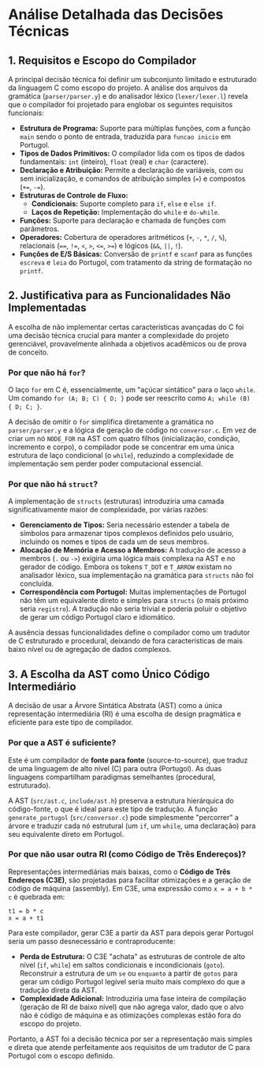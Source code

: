 # Análise Detalhada das Decisões Técnicas

## 1. Requisitos e Escopo do Compilador

A principal decisão técnica foi definir um subconjunto limitado e estruturado da linguagem C como escopo do projeto. A análise dos arquivos da gramática (`parser/parser.y`) e do analisador léxico (`lexer/lexer.l`) revela que o compilador foi projetado para englobar os seguintes requisitos funcionais:

*   **Estrutura de Programa:** Suporte para múltiplas funções, com a função `main` sendo o ponto de entrada, traduzida para `funcao inicio` em Portugol.
*   **Tipos de Dados Primitivos:** O compilador lida com os tipos de dados fundamentais: `int` (inteiro), `float` (real) e `char` (caractere).
*   **Declaração e Atribuição:** Permite a declaração de variáveis, com ou sem inicialização, e comandos de atribuição simples (`=`) e compostos (`+=`, `-=`).
*   **Estruturas de Controle de Fluxo:**
    *   **Condicionais:** Suporte completo para `if`, `else` e `else if`.
    *   **Laços de Repetição:** Implementação do `while` e `do-while`.
*   **Funções:** Suporte para declaração e chamada de funções com parâmetros.
*   **Operadores:** Cobertura de operadores aritméticos (`+`, `-`, `*`, `/`, `%`), relacionais (`==`, `!=`, `<`, `>`, `<=`, `>=`) e lógicos (`&&`, `||`, `!`).
*   **Funções de E/S Básicas:** Conversão de `printf` e `scanf` para as funções `escreva` e `leia` do Portugol, com tratamento da string de formatação no `printf`.

## 2. Justificativa para as Funcionalidades Não Implementadas

A escolha de não implementar certas características avançadas do C foi uma decisão técnica crucial para manter a complexidade do projeto gerenciável, provavelmente alinhada a objetivos acadêmicos ou de prova de conceito.

### Por que não há `for`?

O laço `for` em C é, essencialmente, um "açúcar sintático" para o laço `while`. Um comando `for (A; B; C) { D; }` pode ser reescrito como `A; while (B) { D; C; }`.

A decisão de omitir o `for` simplifica diretamente a gramática no `parser/parser.y` e a lógica de geração de código no `conversor.c`. Em vez de criar um nó `NODE_FOR` na AST com quatro filhos (inicialização, condição, incremento e corpo), o compilador pode se concentrar em uma única estrutura de laço condicional (o `while`), reduzindo a complexidade de implementação sem perder poder computacional essencial.

### Por que não há `struct`?

A implementação de `structs` (estruturas) introduziria uma camada significativamente maior de complexidade, por várias razões:

*   **Gerenciamento de Tipos:** Seria necessário estender a tabela de símbolos para armazenar tipos complexos definidos pelo usuário, incluindo os nomes e tipos de cada um de seus membros.
*   **Alocação de Memória e Acesso a Membros:** A tradução de acesso a membros (`.` ou `->`) exigiria uma lógica mais complexa na AST e no gerador de código. Embora os tokens `T_DOT` e `T_ARROW` existam no analisador léxico, sua implementação na gramática para `structs` não foi concluída.
*   **Correspondência com Portugol:** Muitas implementações de Portugol não têm um equivalente direto e simples para `structs` (o mais próximo seria `registro`). A tradução não seria trivial e poderia poluir o objetivo de gerar um código Portugol claro e idiomático.

A ausência dessas funcionalidades define o compilador como um tradutor de C estruturado e procedural, deixando de fora características de mais baixo nível ou de agregação de dados complexos.

## 3. A Escolha da AST como Único Código Intermediário

A decisão de usar a Árvore Sintática Abstrata (AST) como a única representação intermediária (RI) é uma escolha de design pragmática e eficiente para este tipo de compilador.

### Por que a AST é suficiente?

Este é um compilador de **fonte para fonte** (source-to-source), que traduz de uma linguagem de alto nível (C) para outra (Portugol). As duas linguagens compartilham paradigmas semelhantes (procedural, estruturado).

A AST (`src/ast.c`, `include/ast.h`) preserva a estrutura hierárquica do código-fonte, o que é ideal para este tipo de tradução. A função `generate_portugol` (`src/conversor.c`) pode simplesmente "percorrer" a árvore e traduzir cada nó estrutural (um `if`, um `while`, uma declaração) para seu equivalente direto em Portugol.

### Por que não usar outra RI (como Código de Três Endereços)?

Representações intermediárias mais baixas, como o **Código de Três Endereços (C3E)**, são projetadas para facilitar otimizações e a geração de código de máquina (assembly). Em C3E, uma expressão como `x = a + b * c` é quebrada em:

```
t1 = b * c
x = a + t1
```

Para este compilador, gerar C3E a partir da AST para depois gerar Portugol seria um passo desnecessário e contraproducente:

*   **Perda de Estrutura:** O C3E "achata" as estruturas de controle de alto nível (`if`, `while`) em saltos condicionais e incondicionais (`goto`). Reconstruir a estrutura de um `se` ou `enquanto` a partir de `gotos` para gerar um código Portugol legível seria muito mais complexo do que a tradução direta da AST.
*   **Complexidade Adicional:** Introduziria uma fase inteira de compilação (geração de RI de baixo nível) que não agrega valor, dado que o alvo não é código de máquina e as otimizações complexas estão fora do escopo do projeto.

Portanto, a AST foi a decisão técnica por ser a representação mais simples e direta que atende perfeitamente aos requisitos de um tradutor de C para Portugol com o escopo definido.